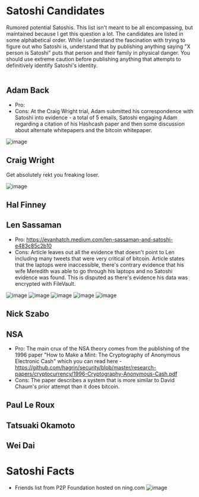 # Satoshi Candidates

Rumored potential Satoshis. This list isn't meant to be all encompassing, but maintained because I get this question a lot. The candidates are listed in some alphabetical order. While I understand the fascination with trying to figure out who Satoshi is, understand that by publishing anything saying "X person is Satoshi" puts that person and their family in physical danger. You should use extreme caution before publishing anything that attempts to definitively identify Satoshi's identity.<br /><br />

## Adam Back
- Pro:
- Cons: At the Craig Wright trial, Adam submitted his correspondence with Satoshi into evidence - a total of 5 emails, Satoshi engaging Adam regarding a citation of his Hashcash paper and then some discussion about alternate whitepapers and the bitcoin whitepaper.

![image](https://github.com/user-attachments/assets/a47987ec-e683-4bc2-b662-77ce888b9e22)

## Craig Wright

Get absolutely rekt you freaking loser.

![image](https://github.com/user-attachments/assets/eb328f86-db0b-4179-94dc-bc04f650e4ef)

## Hal Finney

## Len Sassaman
- Pro: https://evanhatch.medium.com/len-sassaman-and-satoshi-e483c85c2b10
- Cons: Article leaves out all the evidence that doesn't point to Len including many tweets that were very critical of bitcoin. Article states that the laptops were inaccessible, there's contrary evidence that his wife Meredith was able to go through his laptops and no Satoshi evidence was found. This is disputed as there's evidence his data was encrypted with FileVault.

![image](https://github.com/user-attachments/assets/dd039b18-85bc-4ae6-8fc3-33b2f57502e0)
![image](https://github.com/user-attachments/assets/e4b36eed-2895-456d-a5f1-d0d7dee13f0a)
![image](https://github.com/user-attachments/assets/56f21198-9d7c-4873-bca3-0b6935a135b8)
![image](https://github.com/user-attachments/assets/f9f94798-6d1a-4b40-8501-a8195a24b349)
![image](https://github.com/user-attachments/assets/0700c611-bee7-40f3-9803-39ce3ce4b0df)

## Nick Szabo

## NSA
- Pro: The main crux of the NSA theory comes from the publishing of the 1996 paper "How to Make a Mint: The Cryptography of Anonymous Electronic Cash" which you can read here - https://github.com/hagrin/security/blob/master/research-papers/cryptocurrency/1996-Cryptography-Anonymous-Cash.pdf
- Cons: The paper describes a system that is more similar to David Chaum's prior attempt than it does bitcoin. 

## Paul Le Roux

## Tatsuaki Okamoto

## Wei Dai

# Satoshi Facts

- Friends list from P2P Foundation hosted on ning.com
![image](https://github.com/user-attachments/assets/14e2a630-65aa-43ea-be4f-ce26f26fee8e)
